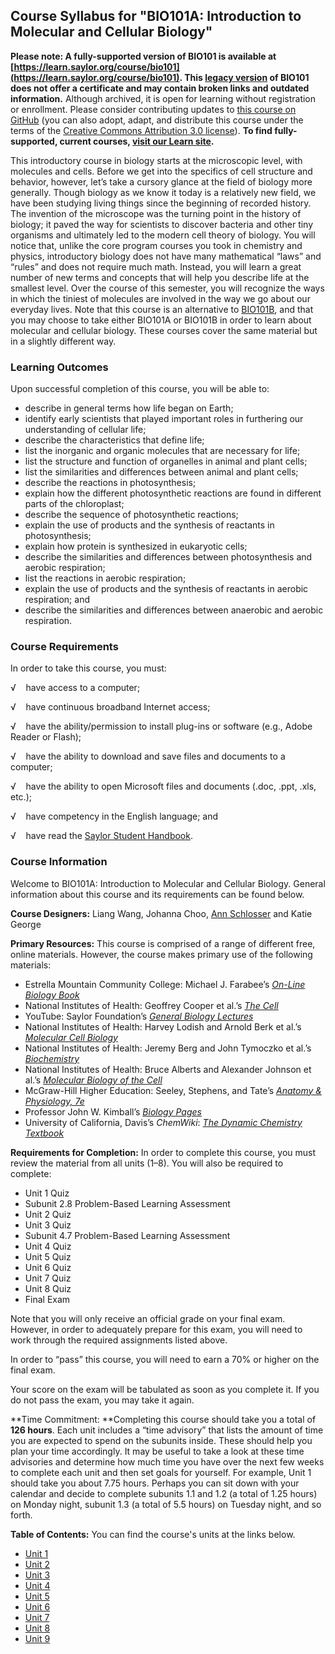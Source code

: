 Course Syllabus for "BIO101A: Introduction to Molecular and Cellular Biology"
-----------------------------------------------------------------------------

**Please note: A fully-supported version of BIO101 is available at [https://learn.saylor.org/course/bio101](https://learn.saylor.org/course/bio101). This [legacy version](https://sayloracademy.zendesk.com/hc/en-us/articles/206089967) of BIO101 does not offer a certificate and may contain 
broken links and outdated information.** Although archived, it is open 
for learning without registration or enrollment. Please consider contributing 
updates to [this course on GitHub](https://github.com/saylordotorg/course_bio101a) 
(you can also adopt, adapt, and distribute this course under the terms of 
the [Creative Commons Attribution 3.0 license](http://creativecommons.org/licenses/by/3.0/)). **To find fully-supported, current courses, [visit our 
Learn site](https://learn.saylor.org).**

This introductory course in biology starts at the microscopic level,
with molecules and cells. Before we get into the specifics of cell
structure and behavior, however, let’s take a cursory glance at the
field of biology more generally. Though biology as we know it today is a
relatively new field, we have been studying living things since the
beginning of recorded history. The invention of the microscope was the
turning point in the history of biology; it paved the way for scientists
to discover bacteria and other tiny organisms and ultimately led to the
modern cell theory of biology. You will notice that, unlike the core
program courses you took in chemistry and physics, introductory biology
does not have many mathematical “laws” and “rules” and does not require
much math. Instead, you will learn a great number of new terms and
concepts that will help you describe life at the smallest level. Over
the course of this semester, you will recognize the ways in which the
tiniest of molecules are involved in the way we go about our everyday
lives. Note that this course is an alternative to
[BIO101B](http://www.saylor.org/courses/bio101b/), and that you may
choose to take either BIO101A or BIO101B in order to learn about
molecular and cellular biology. These courses cover the same material
but in a slightly different way.

### Learning Outcomes

Upon successful completion of this course, you will be able to:  

-   describe in general terms how life began on Earth;
-   identify early scientists that played important roles in furthering
    our understanding of cellular life;
-   describe the characteristics that define life;
-   list the inorganic and organic molecules that are necessary for
    life;
-   list the structure and function of organelles in animal and plant
    cells;
-   list the similarities and differences between animal and plant
    cells;
-   describe the reactions in photosynthesis;
-   explain how the different photosynthetic reactions are found in
    different parts of the chloroplast;
-   describe the sequence of photosynthetic reactions;
-   explain the use of products and the synthesis of reactants in
    photosynthesis;
-   explain how protein is synthesized in eukaryotic cells;
-   describe the similarities and differences between photosynthesis and
    aerobic respiration;
-   list the reactions in aerobic respiration;
-   explain the use of products and the synthesis of reactants in
    aerobic respiration; and
-   describe the similarities and differences between anaerobic and
    aerobic respiration.

### Course Requirements

In order to take this course, you must:  
  
 √    have access to a computer;  
  
 √    have continuous broadband Internet access;  
  
 √    have the ability/permission to install plug-ins or software (e.g.,
Adobe Reader or Flash);  
  
 √    have the ability to download and save files and documents to a
computer;  
  
 √    have the ability to open Microsoft files and documents (.doc,
.ppt, .xls, etc.);  
  
 √    have competency in the English language; and  
  
 √    have read the [Saylor Student
Handbook](https://resources.saylor.org/archived/wp-content/uploads/2012/05/Saylor-StudentHandbook.pdf).

### Course Information

Welcome to BIO101A: Introduction to Molecular and Cellular Biology.
General information about this course and its requirements can be found
below.  
  
 **Course Designers:** Liang Wang, Johanna Choo, [Ann
Schlosser](http://www.saylor.org/faculty-o-t/#ProfessorAnnSchlosser) and
Katie George  
  
 **Primary Resources:** This course is comprised of a range of different
free, online materials. However, the course makes primary use of the
following materials:  

-   Estrella Mountain Community College: Michael J. Farabee’s [*On-Line
    Biology
    Book*](http://www2.estrellamountain.edu/faculty/farabee/biobk/BioBookCELL2.html)
-   National Institutes of Health: Geoffrey Cooper et al.’s [*The
    Cell*](http://www.ncbi.nlm.nih.gov/books/NBK9879/#A265)
-   YouTube: Saylor Foundation’s *[General Biology
    Lectures](http://www.youtube.com/user/saylorfoundation#g/c/EAA6B567A01FB397)*
-   National Institutes of Health: Harvey Lodish and Arnold Berk et
    al.’s [*Molecular Cell
    Biology*](http://www.ncbi.nlm.nih.gov/books/NBK26883/#A203)
-   National Institutes of Health: Jeremy Berg and John Tymoczko et
    al.’s [*Biochemistry*](http://www.ncbi.nlm.nih.gov/books/NBK22497/)
-   National Institutes of Health: Bruce Alberts and Alexander Johnson
    et al.’s [*Molecular Biology of the
    Cell*](http://www.ncbi.nlm.nih.gov/books/NBK26821/)
-   McGraw-Hill Higher Education: Seeley, Stephens, and Tate’s [*Anatomy
    & Physiology,
    7e*](http://highered.mcgraw-hill.com/sites/0072507470/student_view0/)
-   Professor John W. Kimball’s *[Biology
    Pages](https://resources.saylor.org/archived/wp-content/uploads/2010/11/BIO101-Carbohydrates.pdf)*
-   University of California, Davis’s *ChemWiki*: *[The Dynamic
    Chemistry Textbook](http://chemwiki.ucdavis.edu/)*

  
 **Requirements for Completion:** In order to complete this course, you
must review the material from all units (1–8). You will also be required
to complete:  

-   Unit 1 Quiz
-   Subunit 2.8 Problem-Based Learning Assessment
-   Unit 2 Quiz
-   Unit 3 Quiz
-   Subunit 4.7 Problem-Based Learning Assessment
-   Unit 4 Quiz
-   Unit 5 Quiz
-   Unit 6 Quiz
-   Unit 7 Quiz
-   Unit 8 Quiz
-   Final Exam

Note that you will only receive an official grade on your final exam.
However, in order to adequately prepare for this exam, you will need to
work through the required assignments listed above.   
  
 In order to “pass” this course, you will need to earn a 70% or higher
on the final exam.  
  
 Your score on the exam will be tabulated as soon as you complete it. If
you do not pass the exam, you may take it again.  
  
 **Time Commitment: **Completing this course should take you a total of
**126 **hours****. Each unit includes a “time advisory” that lists the
amount of time you are expected to spend on the subunits inside. These
should help you plan your time accordingly. It may be useful to take a
look at these time advisories and determine how much time you have over
the next few weeks to complete each unit and then set goals for
yourself. For example, Unit 1 should take you about 7.75 hours. Perhaps
you can sit down with your calendar and decide to complete subunits 1.1
and 1.2 (a total of 1.25 hours) on Monday night, subunit 1.3 (a total of
5.5 hours) on Tuesday night, and so forth.  
  
**Table of Contents:** You can find the course's units at the links below.

- [Unit 1](https://legacy.saylor.org/bio101a/Unit01/)
- [Unit 2](https://legacy.saylor.org/bio101a/Unit02/)
- [Unit 3](https://legacy.saylor.org/bio101a/Unit03/)
- [Unit 4](https://legacy.saylor.org/bio101a/Unit04/)
- [Unit 5](https://legacy.saylor.org/bio101a/Unit05/)
- [Unit 6](https://legacy.saylor.org/bio101a/Unit06/)
- [Unit 7](https://legacy.saylor.org/bio101a/Unit07/)
- [Unit 8](https://legacy.saylor.org/bio101a/Unit08/)
- [Unit 9](https://legacy.saylor.org/bio101a/Unit09/)
